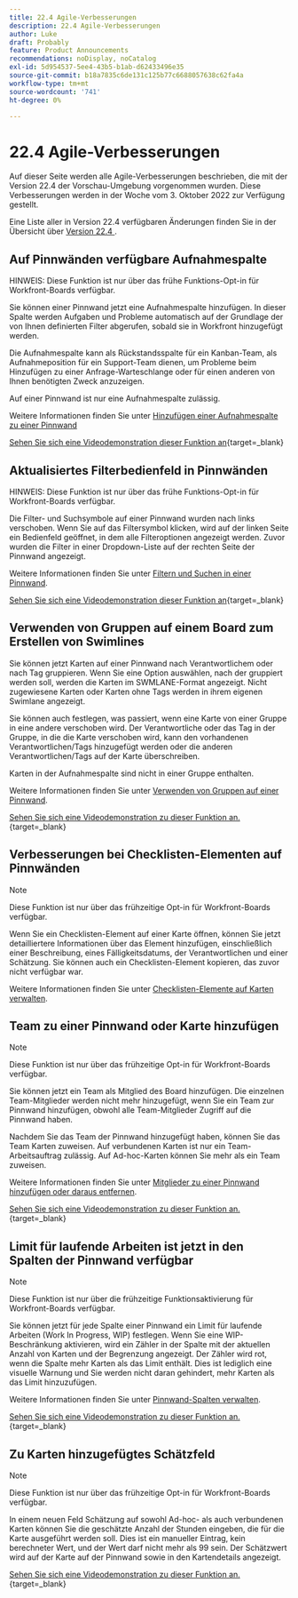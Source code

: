 ```yaml
---
title: 22.4 Agile-Verbesserungen
description: 22.4 Agile-Verbesserungen
author: Luke
draft: Probably
feature: Product Announcements
recommendations: noDisplay, noCatalog
exl-id: 5d954537-5ee4-43b5-b1ab-d62433496e35
source-git-commit: b18a7835c6de131c125b77c6688057638c62fa4a
workflow-type: tm+mt
source-wordcount: '741'
ht-degree: 0%

---
```


# 22.4 Agile-Verbesserungen

Auf dieser Seite werden alle Agile-Verbesserungen beschrieben, die mit der Version 22.4 der Vorschau-Umgebung vorgenommen wurden. Diese Verbesserungen werden in der Woche vom 3. Oktober 2022 zur Verfügung gestellt.

Eine Liste aller in Version 22.4 verfügbaren Änderungen finden Sie in der Übersicht über [ Version 22.4 ](/help/quicksilver/product-announcements/product-releases/22.4-release-activity/22-4-release-overview.md).

## Auf Pinnwänden verfügbare Aufnahmespalte

HINWEIS: Diese Funktion ist nur über das frühe Funktions-Opt-in für Workfront-Boards verfügbar.

Sie können einer Pinnwand jetzt eine Aufnahmespalte hinzufügen. In dieser Spalte werden Aufgaben und Probleme automatisch auf der Grundlage der von Ihnen definierten Filter abgerufen, sobald sie in Workfront hinzugefügt werden.

Die Aufnahmespalte kann als Rückstandsspalte für ein Kanban-Team, als Aufnahmeposition für ein Support-Team dienen, um Probleme beim Hinzufügen zu einer Anfrage-Warteschlange oder für einen anderen von Ihnen benötigten Zweck anzuzeigen.

Auf einer Pinnwand ist nur eine Aufnahmespalte zulässig.

Weitere Informationen finden Sie unter [Hinzufügen einer Aufnahmespalte zu einer Pinnwand](/help/quicksilver/agile/use-boards-agile-planning-tools/add-intake-column-to-board.md)

[Sehen Sie sich eine Videodemonstration dieser Funktion an](https://video.tv.adobe.com/v/3412867/){target=_blank}

## Aktualisiertes Filterbedienfeld in Pinnwänden

HINWEIS: Diese Funktion ist nur über das frühe Funktions-Opt-in für Workfront-Boards verfügbar.

Die Filter- und Suchsymbole auf einer Pinnwand wurden nach links verschoben. Wenn Sie auf das Filtersymbol klicken, wird auf der linken Seite ein Bedienfeld geöffnet, in dem alle Filteroptionen angezeigt werden. Zuvor wurden die Filter in einer Dropdown-Liste auf der rechten Seite der Pinnwand angezeigt.

Weitere Informationen finden Sie unter [Filtern und Suchen in einer Pinnwand](/help/quicksilver/agile/get-started-with-boards/filter-search-in-board.md).

[Sehen Sie sich eine Videodemonstration dieser Funktion an](https://video.tv.adobe.com/v/3412868/){target=_blank}

## Verwenden von Gruppen auf einem Board zum Erstellen von Swimlines

Sie können jetzt Karten auf einer Pinnwand nach Verantwortlichem oder nach Tag gruppieren. Wenn Sie eine Option auswählen, nach der gruppiert werden soll, werden die Karten im SWMLANE-Format angezeigt. Nicht zugewiesene Karten oder Karten ohne Tags werden in ihrem eigenen Swimlane angezeigt.

Sie können auch festlegen, was passiert, wenn eine Karte von einer Gruppe in eine andere verschoben wird. Der Verantwortliche oder das Tag in der Gruppe, in die die Karte verschoben wird, kann den vorhandenen Verantwortlichen/Tags hinzugefügt werden oder die anderen Verantwortlichen/Tags auf der Karte überschreiben.

Karten in der Aufnahmespalte sind nicht in einer Gruppe enthalten.

Weitere Informationen finden Sie unter [Verwenden von Gruppen auf einer Pinnwand](/help/quicksilver/agile/use-boards-agile-planning-tools/group-cards-on-board.md).

[Sehen Sie sich eine Videodemonstration zu dieser Funktion an.](https://video.tv.adobe.com/v/3412869/){target=_blank}

## Verbesserungen bei Checklisten-Elementen auf Pinnwänden

>[!NOTE]
>
>Diese Funktion ist nur über das frühzeitige Opt-in für Workfront-Boards verfügbar.

Wenn Sie ein Checklisten-Element auf einer Karte öffnen, können Sie jetzt detailliertere Informationen über das Element hinzufügen, einschließlich einer Beschreibung, eines Fälligkeitsdatums, der Verantwortlichen und einer Schätzung. Sie können auch ein Checklisten-Element kopieren, das zuvor nicht verfügbar war.

Weitere Informationen finden Sie unter [Checklisten-Elemente auf Karten verwalten](/help/quicksilver/agile/get-started-with-boards/manage-checklist-items.md).

## Team zu einer Pinnwand oder Karte hinzufügen

>[!NOTE]
>
>Diese Funktion ist nur über das frühzeitige Opt-in für Workfront-Boards verfügbar.

Sie können jetzt ein Team als Mitglied des Board hinzufügen. Die einzelnen Team-Mitglieder werden nicht mehr hinzugefügt, wenn Sie ein Team zur Pinnwand hinzufügen, obwohl alle Team-Mitglieder Zugriff auf die Pinnwand haben.

Nachdem Sie das Team der Pinnwand hinzugefügt haben, können Sie das Team Karten zuweisen. Auf verbundenen Karten ist nur ein Team-Arbeitsauftrag zulässig. Auf Ad-hoc-Karten können Sie mehr als ein Team zuweisen.

Weitere Informationen finden Sie unter [Mitglieder zu einer Pinnwand hinzufügen oder daraus entfernen](/help/quicksilver/agile/get-started-with-boards/add-members-to-board.md).

[Sehen Sie sich eine Videodemonstration zu dieser Funktion an.](https://video.tv.adobe.com/v/3412870/){target=_blank}

## Limit für laufende Arbeiten ist jetzt in den Spalten der Pinnwand verfügbar

>[!NOTE]
>
>Diese Funktion ist nur über die frühzeitige Funktionsaktivierung für Workfront-Boards verfügbar.

Sie können jetzt für jede Spalte einer Pinnwand ein Limit für laufende Arbeiten (Work In Progress, WIP) festlegen. Wenn Sie eine WIP-Beschränkung aktivieren, wird ein Zähler in der Spalte mit der aktuellen Anzahl von Karten und der Begrenzung angezeigt. Der Zähler wird rot, wenn die Spalte mehr Karten als das Limit enthält. Dies ist lediglich eine visuelle Warnung und Sie werden nicht daran gehindert, mehr Karten als das Limit hinzuzufügen.

Weitere Informationen finden Sie unter [Pinnwand-Spalten verwalten](/help/quicksilver/agile/get-started-with-boards/manage-board-columns.md).

[Sehen Sie sich eine Videodemonstration zu dieser Funktion an.](https://video.tv.adobe.com/v/3412871/){target=_blank}

## Zu Karten hinzugefügtes Schätzfeld

>[!NOTE]
>
>Diese Funktion ist nur über das frühzeitige Opt-in für Workfront-Boards verfügbar.

In einem neuen Feld Schätzung auf sowohl Ad-hoc- als auch verbundenen Karten können Sie die geschätzte Anzahl der Stunden eingeben, die für die Karte ausgeführt werden soll. Dies ist ein manueller Eintrag, kein berechneter Wert, und der Wert darf nicht mehr als 99 sein. Der Schätzwert wird auf der Karte auf der Pinnwand sowie in den Kartendetails angezeigt.

[Sehen Sie sich eine Videodemonstration zu dieser Funktion an.](https://video.tv.adobe.com/v/3412872/){target=_blank}
